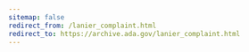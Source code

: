 ```yaml
---
sitemap: false 
redirect_from: /lanier_complaint.html 
redirect_to: https://archive.ada.gov/lanier_complaint.html 
---
```

